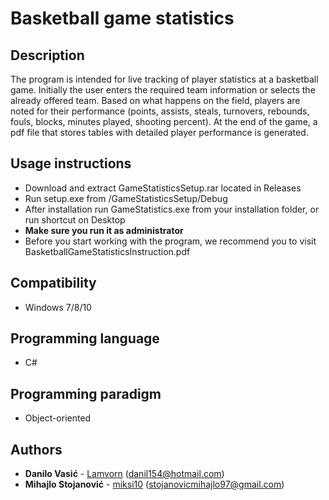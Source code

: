 # Basketball game statistics

## Description

The program is intended for live tracking of player statistics at a basketball game. Initially the user enters the required team information or selects the already offered team. Based on what happens on the field, players are noted for their performance (points, assists, steals, turnovers, rebounds, fouls, blocks, minutes played, shooting percent). At the end of the game, a pdf file that stores tables with detailed player performance  is generated.

## Usage instructions
+ Download and extract GameStatisticsSetup.rar located in Releases
+ Run setup.exe from /GameStatisticsSetup/Debug
+ After installation run GameStatistics.exe from your installation folder, or run shortcut on Desktop
+ **Make sure you run it as administrator**
+ Before you start working with the program, we recommend you to visit BasketballGameStatisticsInstruction.pdf

## Compatibility
+ Windows 7/8/10

## Programming language
+ C#

## Programming paradigm
+ Object-oriented

## Authors
+ **Danilo Vasić** - [Lamvorn](https://github.com/Lamvorn) (danil154@hotmail.com)
+ **Mihajlo Stojanović** - [miksi10](https://github.com/miksi10) 
  (stojanovicmihajlo97@gmail.com)

